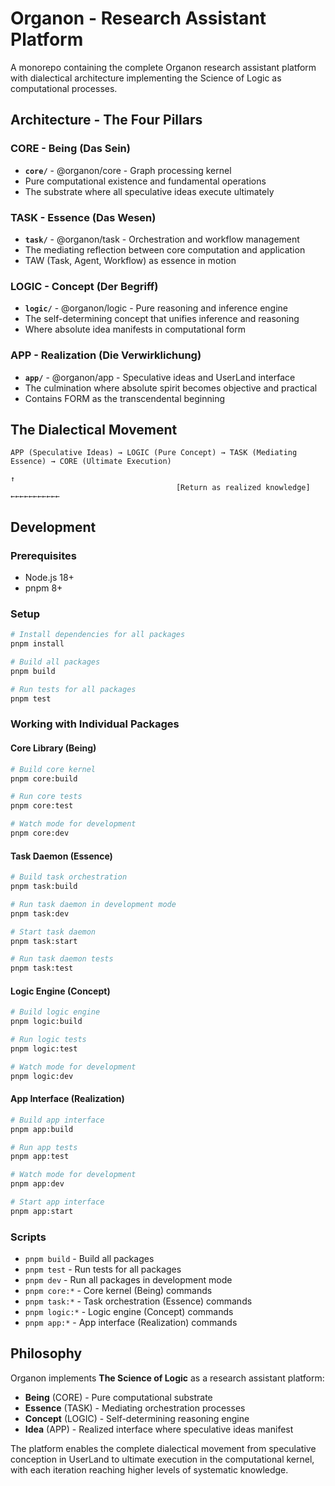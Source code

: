 # Organon - Research Assistant Platform

A monorepo containing the complete Organon research assistant platform with dialectical architecture implementing the Science of Logic as computational processes.

## Architecture - The Four Pillars

### **CORE** - Being (Das Sein)
- **`core/`** - @organon/core - Graph processing kernel
- Pure computational existence and fundamental operations
- The substrate where all speculative ideas execute ultimately

### **TASK** - Essence (Das Wesen) 
- **`task/`** - @organon/task - Orchestration and workflow management
- The mediating reflection between core computation and application
- TAW (Task, Agent, Workflow) as essence in motion

### **LOGIC** - Concept (Der Begriff)
- **`logic/`** - @organon/logic - Pure reasoning and inference engine  
- The self-determining concept that unifies inference and reasoning
- Where absolute idea manifests in computational form

### **APP** - Realization (Die Verwirklichung)
- **`app/`** - @organon/app - Speculative ideas and UserLand interface
- The culmination where absolute spirit becomes objective and practical
- Contains FORM as the transcendental beginning

## The Dialectical Movement

```
APP (Speculative Ideas) → LOGIC (Pure Concept) → TASK (Mediating Essence) → CORE (Ultimate Execution)
                                                                              ↑
                                     [Return as realized knowledge] ←←←←←←←←←←←
```

## Development

### Prerequisites

- Node.js 18+
- pnpm 8+

### Setup

```bash
# Install dependencies for all packages
pnpm install

# Build all packages
pnpm build

# Run tests for all packages
pnpm test
```

### Working with Individual Packages

#### Core Library (Being)

```bash
# Build core kernel
pnpm core:build

# Run core tests  
pnpm core:test

# Watch mode for development
pnpm core:dev
```

#### Task Daemon (Essence)

```bash
# Build task orchestration
pnpm task:build

# Run task daemon in development mode
pnpm task:dev

# Start task daemon
pnpm task:start

# Run task daemon tests
pnpm task:test
```

#### Logic Engine (Concept)

```bash
# Build logic engine
pnpm logic:build

# Run logic tests
pnpm logic:test

# Watch mode for development  
pnpm logic:dev
```

#### App Interface (Realization)

```bash
# Build app interface
pnpm app:build

# Run app tests
pnpm app:test

# Watch mode for development
pnpm app:dev

# Start app interface
pnpm app:start
```

### Scripts

- `pnpm build` - Build all packages
- `pnpm test` - Run tests for all packages
- `pnpm dev` - Run all packages in development mode
- `pnpm core:*` - Core kernel (Being) commands
- `pnpm task:*` - Task orchestration (Essence) commands  
- `pnpm logic:*` - Logic engine (Concept) commands
- `pnpm app:*` - App interface (Realization) commands

## Philosophy

Organon implements **The Science of Logic** as a research assistant platform:

- **Being** (CORE) - Pure computational substrate
- **Essence** (TASK) - Mediating orchestration processes  
- **Concept** (LOGIC) - Self-determining reasoning engine
- **Idea** (APP) - Realized interface where speculative ideas manifest

The platform enables the complete dialectical movement from speculative conception in UserLand to ultimate execution in the computational kernel, with each iteration reaching higher levels of systematic knowledge.
